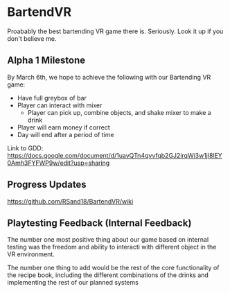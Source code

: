 # BartendVR
Proabably the best bartending VR game there is. Seriously. Look it up if you don't believe me.


## Alpha 1 Milestone

By March 6th, we hope to achieve the following with our Bartending VR game:

- Have full greybox of bar
- Player can interact with mixer
  - Player can pick up, combine objects, and shake mixer to make a drink
- Player will earn money if correct
- Day will end after a period of time


Link to GDD:
https://docs.google.com/document/d/1uavQTn4qvvfqb2GJ2irqWi3w1jl8lEY0Amh3FYFWP9w/edit?usp=sharing




## Progress Updates
https://github.com/RSand18/BartendVR/wiki

## Playtesting Feedback (Internal Feedback)

The number one most positive thing about our game based on internal testing was the freedom and ability to interacti with different object in the VR environment.

The number one thing to add would be the rest of the core functionality of the recipe book, including the different combinations of the drinks and implementing the rest of our planned systems
